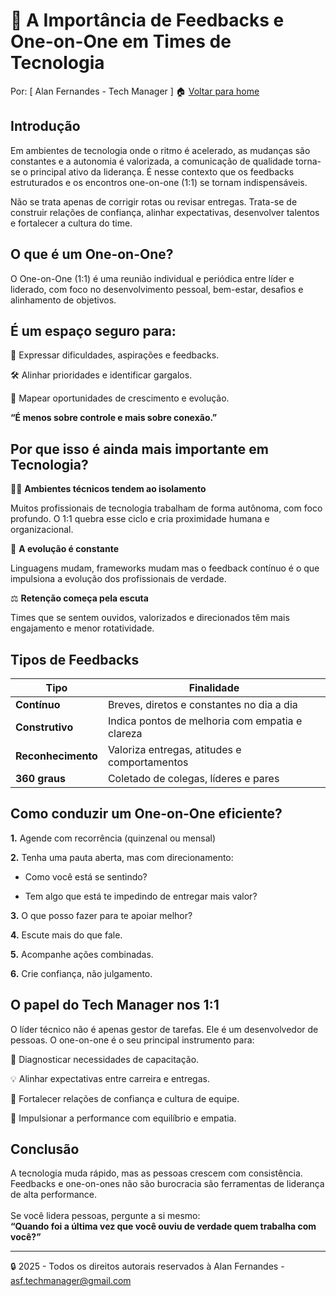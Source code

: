 # 🧠 A Importância de Feedbacks e One-on-One em Times de Tecnologia
Por: [ Alan Fernandes - Tech Manager ] :house: [Voltar para home](https://github.com/af-tech-manager/portfolio/blob/main/README.md)

## Introdução
Em ambientes de tecnologia onde o ritmo é acelerado, as mudanças são constantes e a autonomia é valorizada, a comunicação de qualidade torna-se o principal ativo da liderança. É nesse contexto que os feedbacks estruturados e os encontros one-on-one (1:1) se tornam indispensáveis.

Não se trata apenas de corrigir rotas ou revisar entregas. Trata-se de construir relações de confiança, alinhar expectativas, desenvolver talentos e fortalecer a cultura do time.

## O que é um One-on-One?
O One-on-One (1:1) é uma reunião individual e periódica entre líder e liderado, com foco no desenvolvimento pessoal, bem-estar, desafios e alinhamento de objetivos.

## É um espaço seguro para:

📣 Expressar dificuldades, aspirações e feedbacks.

🛠️ Alinhar prioridades e identificar gargalos.

🚀 Mapear oportunidades de crescimento e evolução.

**“É menos sobre controle e mais sobre conexão.”**

## Por que isso é ainda mais importante em Tecnologia?

👩‍💻 **Ambientes técnicos tendem ao isolamento**

Muitos profissionais de tecnologia trabalham de forma autônoma, com foco profundo. O 1:1 quebra esse ciclo e cria proximidade humana e organizacional.

🔄 **A evolução é constante**

Linguagens mudam, frameworks mudam mas o feedback contínuo é o que impulsiona a evolução dos profissionais de verdade.

⚖️ **Retenção começa pela escuta**

Times que se sentem ouvidos, valorizados e direcionados têm mais engajamento e menor rotatividade.

## Tipos de Feedbacks
| Tipo               | Finalidade                                      |
| ------------------ | ----------------------------------------------- |
| **Contínuo**       | Breves, diretos e constantes no dia a dia       |
| **Construtivo**    | Indica pontos de melhoria com empatia e clareza |
| **Reconhecimento** | Valoriza entregas, atitudes e comportamentos    |
| **360 graus**      | Coletado de colegas, líderes e pares            |


## Como conduzir um One-on-One eficiente?
**1.** Agende com recorrência (quinzenal ou mensal)

**2.** Tenha uma pauta aberta, mas com direcionamento:

  - Como você está se sentindo?

  - Tem algo que está te impedindo de entregar mais valor?

**3.** O que posso fazer para te apoiar melhor?

**4.** Escute mais do que fale.

**5.** Acompanhe ações combinadas.

**6.** Crie confiança, não julgamento.

## O papel do Tech Manager nos 1:1
O líder técnico não é apenas gestor de tarefas. Ele é um desenvolvedor de pessoas. O one-on-one é o seu principal instrumento para:

📍 Diagnosticar necessidades de capacitação.

💡 Alinhar expectativas entre carreira e entregas.

🤝 Fortalecer relações de confiança e cultura de equipe.

🎯 Impulsionar a performance com equilíbrio e empatia.

## Conclusão
A tecnologia muda rápido, mas as pessoas crescem com consistência. Feedbacks e one-on-ones não são burocracia são ferramentas de liderança de alta performance. \
\
Se você lidera pessoas, pergunte a si mesmo:
\
**“Quando foi a última vez que você ouviu de verdade quem trabalha com você?”**

---
:lock: 2025 - Todos os direitos autorais reservados à Alan Fernandes - asf.techmanager@gmail.com
